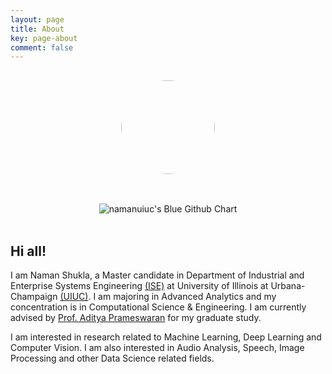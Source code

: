```yaml
---
layout: page
title: About
key: page-about
comment: false
---
```


<img src="https://scontent-ort2-1.xx.fbcdn.net/v/t1.0-9/14089311_1832380203651268_6633640030685007350_n.jpg?_nc_cat=0&oh=77ac07b1bf5bec77b1e6a974c48522a0&oe=5B7F0715" class="avatar" vspace="50" />
<br>
<div align="center">
<img src="http://ghchart.rshah.org/3E6BAC/namanuiuc" alt="namanuiuc's Blue Github Chart" />
<br><br>
</div>


## Hi all!

I am Naman Shukla, a Master candidate in Department of Industrial and Enterprise Systems Engineering [(ISE)](https://ise.illinois.edu/) at University of Illinois at Urbana-Champaign [(UIUC)](http://illinois.edu/). I am majoring in Advanced Analytics and my concentration is in Computational Science & Engineering. I am currently advised by [Prof. Aditya Prameswaran](hhttp://data-people.cs.illinois.edu) for my graduate study.
<!--{: style="text-align: justify"}-->

I am interested in research related to Machine Learning, Deep Learning and Computer Vision. I am also interested in Audio Analysis, Speech, Image Processing and other Data Science related fields.

<!--{: style="text-align: justify"}-->

<!--* * *

I love playing football (not American football, LOL), it makes so relaxing, the most important is I can have a good sleep without weird dreams after that, LOL. I sometimes play PES on my laptop (wish me I have no more dues, LOL)! Please contact me if you wanna join!
{: style="text-align: justify"}

I also playing [Garageband](https://www.apple.com/ios/garageband/) when I have spare time. I have played [Erhu](https://en.wikipedia.org/wiki/Erhu) for 5 years (Erhu is a traditional Chinese instrument and it is also supported by Garageband in the latest release - [Garageband Erhu](https://support.apple.com/kb/PH24855?viewlocale=en_HK&locale=en_HK)).
{: style="text-align: justify"}

Among so many football clubs, I love [Chelsea](http://www.chelseafc.com/) the best and [Eden Hazard](https://en.wikipedia.org/wiki/Eden_Hazard) is my favorite football star. This is the [overall season statistics summary](http://www.chelseafc.com/teams/first-team/eden-hazard.html) of Eden Hazard in Chelsea.
{: style="text-align: justify"}-->


<style>
img.center {
    display: block;
    margin: 0 auto;
}

img.avatar {
    border-radius: 50%;
    display: block;
    margin: 30px auto;
    width: 150px;
}
</style>
